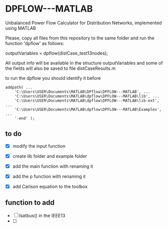 # DPFLOW---MATLAB
Unbalanced Power Flow Calculator for Distribution Networks, implemented using MATLAB

Please, copy all files from this repository to the same folder and run the function 'dpflow' as follows:

outputVariables = dpflow(distCase_test13nodes);

All output info will be available in the structure outputVariables and some of the fields will also be saved to file distCaseResults.m


to run the dpflow you should identify it before 

    addpath( ...
        'C:\Users\USER\Documents\MATLAB\DPflow\DPFLOW---MATLAB', ...
        'C:\Users\USER\Documents\MATLAB\dpflow\DPFLOW---MATLAB\lib', ...
        'C:\Users\USER\Documents\MATLAB\dpflow\DPFLOW---MATLAB\lib-ext', ...
        'C:\Users\USER\Documents\MATLAB\dpflow\DPFLOW---MATLAB\Examples', ...
        '-end' );

## to do
- [x] modify the input function
- [x] create lib folder and example folder
- [x] add the main function with renaming it
- [x] add the p function with renaming it 
- [x] add Carlson equation to the toolbox 


## function to add

- [ ] lsatbus() in the IEEE13 
- [ ] 